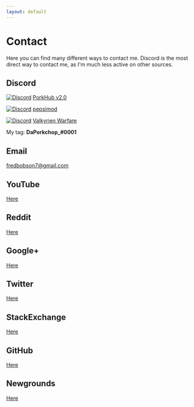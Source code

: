```yaml
---
layout: default
---
```

# Contact
Here you can find many different ways to contact me.  Discord is the most direct way to contact me, as I'm much less active on other sources.

## Discord

[![Discord](https://img.shields.io/discord/428813657816956929.svg)](https://discord.gg/FrBHHCk) [PorkHub v2.0](https://discord.gg/FrBHHCk)

[![Discord](https://img.shields.io/discord/356205695093178389.svg)](https://discord.gg/DPbMFQe) [pepsimod](https://discord.gg/DPbMFQe)

[![Discord](https://img.shields.io/discord/244934352092397568.svg)](https://discord.gg/rG3QNDV) [Valkyrien Warfare](https://discord.gg/rG3QNDV)

My tag: **DaPorkchop_#0001**

## Email

[fredbobson7@gmail.com](mailto:fredbobson7@gmail.com)

## YouTube

[Here](https://www.youtube.com/channel/UCXvSjAgVHgNPJ9skUff1bRg)

## Reddit

[Here](https://www.reddit.com/user/DaPorkchop_/)

## Google+

[Here](https://plus.google.com/u/0/118239262670396008815)

## Twitter

[Here](https://twitter.com/DaPorkchop_)

## StackExchange

[Here](http://stackexchange.com/users/5537437/daporkchop)

## GitHub
[Here](https://github.com/DaMatrix)

## Newgrounds

[Here](http://daporkchop.newgrounds.com/)
